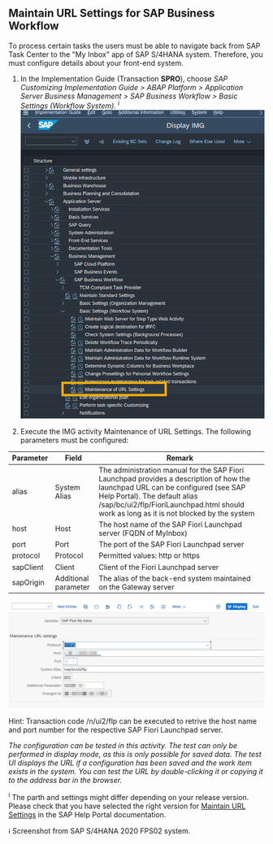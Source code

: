 ## Maintain URL Settings for SAP Business Workflow

To process certain tasks the users must be able to navigate back from SAP Task Center to the "My Inbox" app of SAP S/4HANA system. Therefore, you must configure details about your front-end system.

1. In the Implementation Guide (Transaction **SPRO**), choose *SAP Customizing Implementation Guide > ABAP Platform > Application Server  Business Management > SAP Business Workflow > Basic Settings (Workflow System). <sup>i</sup>*
![IMG Maintain URL](images/s4h-img-maintenance-url-settings.png)


2. Execute the IMG activity Maintenance of URL Settings. The following parameters must be configured: 


| Parameter | Field | Remark
| --- | ----------- |---|
| alias | System Alias | The administration manual for the SAP Fiori Launchpad provides a description of how the launchpad URL can be configured (see SAP Help Portal). The default alias /sap/bc/ui2/flp/FioriLaunchpad.html should work as long as it is not blocked by the system |
| host | Host | The host name of the SAP Fiori Launchpad server (FQDN of MyInbox) |
| port | Port | The port of the SAP Fiori Launchpad server |
| protocol | Protocol | Permitted values: http or https |
| sapClient | Client | Client of the Fiori Launchpad server |
| sapOrigin | Additional parameter | The alias of the back-end system maintained on the Gateway server

![Maintain URL activity](images/s4h-img-maintenance-url-settings-new-entry.png)

Hint: Transaction code /n/ui2/flp can be executed to retrive the host name and port number for the respective SAP Fiori Launchpad server.

*The configuration can be tested in this activity. The test can only be performed in display mode, as this is only possible for saved data.  The test UI displays the URL if a configuration has been saved and the work item exists in the system. You can test the URL by double-clicking it or copying it to the address bar in the browser.*

<sup>i</sup> The parth and settings might differ depending on your release version. Please check that you have selected the right version for [Maintain URL Settings](https://help.sap.com/docs/SAP_S4HANA_ON-PREMISE/0f18dddf28764f5b807ecd80549044cc/bb442e2c95ca4aad8285b214265b2ef0.html?version=2021.002) in the SAP Help Portal documentation. 

ℹ Screenshot from SAP S/4HANA 2020 FPS02 system.

